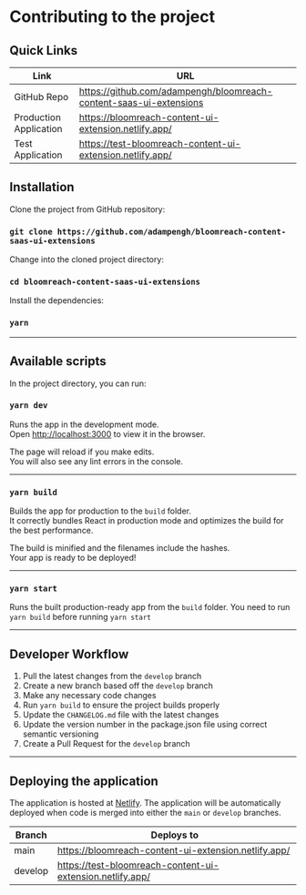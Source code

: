 # Contributing to the project

## Quick Links

| Link                            | URL                                                                 |
| ------------------------------- | ------------------------------------------------------------------- |
| GitHub Repo                     | https://github.com/adampengh/bloomreach-content-saas-ui-extensions  |
| Production Application          | https://bloomreach-content-ui-extension.netlify.app/                |
| Test Application                | https://test-bloomreach-content-ui-extension.netlify.app/           |


## Installation
Clone the project from GitHub repository:
### `git clone https://github.com/adampengh/bloomreach-content-saas-ui-extensions`

Change into the cloned project directory:
### `cd bloomreach-content-saas-ui-extensions`

Install the dependencies:
### `yarn`

---

## Available scripts

In the project directory, you can run:

### `yarn dev`

Runs the app in the development mode.<br>
Open <http://localhost:3000> to view it in the browser.

The page will reload if you make edits.<br>
You will also see any lint errors in the console.

---

### `yarn build`

Builds the app for production to the `build` folder.<br>
It correctly bundles React in production mode and optimizes the build for the best performance.

The build is minified and the filenames include the hashes.<br>
Your app is ready to be deployed!

---

### `yarn start`

Runs the built production-ready app from the `build` folder. You need to run `yarn build` before running `yarn start`

---

## Developer Workflow

1. Pull the latest changes from the `develop` branch
1. Create a new branch based off the `develop` branch
1. Make any necessary code changes
1. Run `yarn build` to ensure the project builds properly
1. Update the `CHANGELOG.md` file with the latest changes
1. Update the version number in the package.json file using correct semantic versioning
1. Create a Pull Request for the `develop` branch

---

## Deploying the application

The application is hosted at [Netlify](https://www.netlify.com/). The application will be automatically deployed when code is merged into either the `main` or `develop` branches.

| Branch   | Deploys to                                                          |
| -------- | ------------------------------------------------------------------- |
| main     | https://bloomreach-content-ui-extension.netlify.app/                |
| develop  | https://test-bloomreach-content-ui-extension.netlify.app/           |
